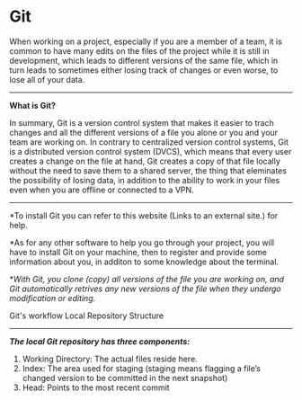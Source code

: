 # **Git**
When working on a project, especially if you are a member of a team, it is common to have many edits on the files of the project while it is still in development, which leads to different versions of the same file, which in turn leads to sometimes either losing track of changes or even worse, to lose all of your data.

--------

**What is Git?**

In summary, Git is a version control system that makes it easier to trach changes and all the different versions of a file you alone or you and your team are working on. In contrary to centralized version control systems, Git is a distributed version control system (DVCS), which means that every user creates a change on the file at hand, Git creates a copy of that file locally without the need to save them to a shared server, the thing that eleminates the possibility of losing data, in addition to the ability to work in your files even when you are offline or connected to a VPN.

-------

*To install Git you can refer to this website (Links to an external site.) for help.

*As for any other software to help you go through your project, you will have to install Git on your machine, then to register and provide some information about you, in additon to some knowledge about the terminal.

**With Git, you clone (copy) all versions of the file you are working on, and Git automatically retrives any new versions of the file when they undergo modification or editing.*

Git's workflow
Local Repository Structure


-------------

***The local Git repository has three components:***

1. Working Directory: The actual files reside here.
2. Index: The area used for staging (staging means flagging a file’s changed version to be committed in the next snapshot)
3. Head: Points to the most recent commit